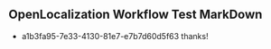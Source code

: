 ## OpenLocalization Workflow Test MarkDown
* a1b3fa95-7e33-4130-81e7-e7b7d60d5f63 thanks!

<!--HONumber=Jul16_HO2-->


